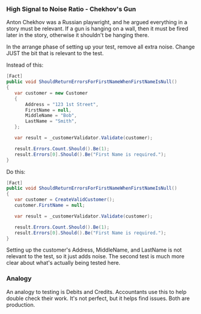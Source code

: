 ### High Signal to Noise Ratio - Chekhov's Gun

Anton Chekhov was a Russian playwright, and he argued everything in a story must be relevant. If a gun is hanging on a wall, then it must be fired later in the story, otherwise it shouldn't be hanging there.

In the arrange phase of setting up your test, remove all extra noise. Change JUST the bit that is relevant to the test.

Instead of this:

```csharp
[Fact]
public void ShouldReturnErrorsForFirstNameWhenFirstNameIsNull()
{
   var customer = new Customer
   {
       Address = "123 1st Street",
       FirstName = null,
       MiddleName = "Bob",
       LastName = "Smith",
   };

   var result = _customerValidator.Validate(customer);

   result.Errors.Count.Should().Be(1);
   result.Errors[0].Should().Be("First Name is required.");
}
```

Do this:

```csharp
[Fact]
public void ShouldReturnErrorsForFirstNameWhenFirstNameIsNull()
{
   var customer = CreateValidCustomer();
   customer.FirstName = null;

   var result = _customerValidator.Validate(customer);

   result.Errors.Count.Should().Be(1);
   result.Errors[0].Should().Be("First Name is required.");
}
```

Setting up the customer's Address, MiddleName, and LastName is not relevant to the test, so it just adds noise. The second test is much more clear about what's actually being tested here.

### Analogy

An analogy to testing is Debits and Credits. Accountants use this to help double check their work. It's not perfect, but it helps find issues. Both are production.
